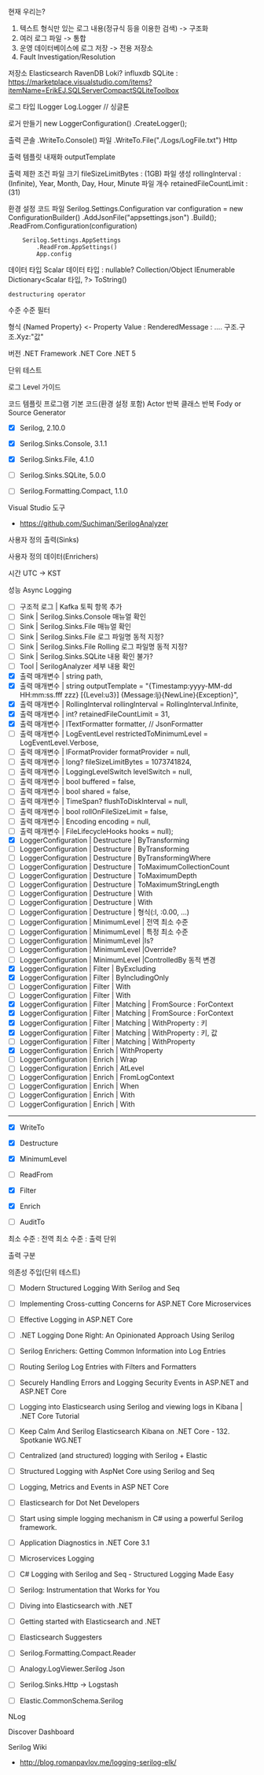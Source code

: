 ﻿현재 우리는?
1. 텍스트 형식만 있는 로그 내용(정규식 등을 이용한 검색) -> 구조화
1. 여러 로그 파일										 -> 통합
1. 운영 데이터베이스에 로그 저장						 -> 전용 저장소
1. Fault Investigation/Resolution

저장소
	Elasticsearch
	RavenDB
	Loki?
	influxdb
	SQLite : https://marketplace.visualstudio.com/items?itemName=ErikEJ.SQLServerCompactSQLiteToolbox

로그 타입
	ILogger
	Log.Logger		// 싱글톤

로거 만들기
new LoggerConfiguration()
                .CreateLogger();

출력
	콘솔 .WriteTo.Console()
	파일 .WriteTo.File("./Logs/LogFile.txt")
	Http
	
출력 템플릿 내재화
	outputTemplate
	
출력 제한 조건
	파일 크기 fileSizeLimitBytes : (1GB)
	파일 생성 rollingInterval : (Infinite), Year, Month, Day, Hour, Minute
	파일 개수 retainedFileCountLimit : (31)
	
환경 설정
	코드
	파일
		Serilog.Settings.Configuration 
			var configuration = new ConfigurationBuilder()
				.AddJsonFile("appsettings.json")
				.Build();
			.ReadFrom.Configuration(configuration)

		Serilog.Settings.AppSettings 
			.ReadFrom.AppSettings() 
			App.config

데이터 타입
	Scalar 데이터 타입 : nullable?
	Collection/Object 
		IEnumerable
		Dictionary<Scalar 타입, ?>
		ToString()
	
	destructuring operator

수준
수준 필터

형식
	{Named Property} <- Property Value : RenderedMessage : .... 구조.구조.Xyz:"값"




버전
	.NET Framework
	.NET Core
	.NET 					5

	
단위 테스트


로그 Level 가이드

코드 템플릿
	프로그램 기본 코드(환경 설정 포함)
	Actor 반복
	클래스 반복
	Fody or Source Generator



- [x] Serilog, 2.10.0
- [x] Serilog.Sinks.Console, 3.1.1
- [x] Serilog.Sinks.File, 4.1.0
- [ ] Serilog.Sinks.SQLite, 5.0.0
- [ ] Serilog.Formatting.Compact, 1.1.0


Visual Studio 도구 
- https://github.com/Suchiman/SerilogAnalyzer

사용자 정의 출력(Sinks)  

사용자 정의 데이터(Enrichers)

시간 UTC -> KST

성능 Async Logging

- [ ] 구조적 로그 | Kafka 토픽 항목 추가
- [ ] Sink | Serilog.Sinks.Console 매뉴얼 확인
- [ ] Sink | Serilog.Sinks.File 매뉴얼 확인
- [ ] Sink | Serilog.Sinks.File 로그 파일명 동적 지정?
- [ ] Sink | Serilog.Sinks.File Rolling 로그 파일명 동적 지정?
- [ ] Sink | Serilog.Sinks.SQLite 내용 확인 불가?
- [ ] Tool | SerilogAnalyzer 세부 내용 확인
- [x] 출력 매개변수 | string path,
- [x] 출력 매개변수 | string outputTemplate = "{Timestamp:yyyy-MM-dd HH:mm:ss.fff zzz} [{Level:u3}] {Message:lj}{NewLine}{Exception}",
- [x] 출력 매개변수 | RollingInterval rollingInterval = RollingInterval.Infinite,
- [x] 출력 매개변수 | int? retainedFileCountLimit = 31,
- [x] 출력 매개변수 | ITextFormatter formatter, // JsonFormatter
- [ ] 출력 매개변수 | LogEventLevel restrictedToMinimumLevel = LogEventLevel.Verbose,
- [ ] 출력 매개변수 | IFormatProvider formatProvider = null,
- [ ] 출력 매개변수 | long? fileSizeLimitBytes = 1073741824,
- [ ] 출력 매개변수 | LoggingLevelSwitch levelSwitch = null,
- [ ] 출력 매개변수 | bool buffered = false,
- [ ] 출력 매개변수 | bool shared = false,
- [ ] 출력 매개변수 | TimeSpan? flushToDiskInterval = null,
- [ ] 출력 매개변수 | bool rollOnFileSizeLimit = false,
- [ ] 출력 매개변수 | Encoding encoding = null,
- [ ] 출력 매개변수 | FileLifecycleHooks hooks = null);
- [x] LoggerConfiguration | Destructure | ByTransforming
- [ ] LoggerConfiguration | Destructure | ByTransforming<T>
- [ ] LoggerConfiguration | Destructure | ByTransformingWhere<T>
- [ ] LoggerConfiguration | Destructure | ToMaximumCollectionCount
- [ ] LoggerConfiguration | Destructure | ToMaximumDepth
- [ ] LoggerConfiguration | Destructure | ToMaximumStringLength
- [ ] LoggerConfiguration | Destructure | With
- [ ] LoggerConfiguration | Destructure | With<T>
- [ ] LoggerConfiguration | Destructure | 형식(:l, :0.00, ...)
- [ ] LoggerConfiguration | MinimumLevel | 전역 최소 수준
- [ ] LoggerConfiguration | MinimumLevel | 특정 최소 수준
- [ ] LoggerConfiguration | MinimumLevel |Is?
- [ ] LoggerConfiguration | MinimumLevel |Override?
- [ ] LoggerConfiguration | MinimumLevel |ControlledBy 동적 변경
- [x] LoggerConfiguration | Filter | ByExcluding
- [x] LoggerConfiguration | Filter | ByIncludingOnly
- [ ] LoggerConfiguration | Filter | With
- [ ] LoggerConfiguration | Filter | With<T>
- [x] LoggerConfiguration | Filter | Matching | FromSource<T>   : ForContext
- [x] LoggerConfiguration | Filter | Matching | FromSource		: ForContext
- [x] LoggerConfiguration | Filter | Matching | WithProperty	: 키
- [x] LoggerConfiguration | Filter | Matching | WithProperty	: 키, 값
- [ ] LoggerConfiguration | Filter | Matching | WithProperty<T>
- [x] LoggerConfiguration | Enrich | WithProperty
- [ ] LoggerConfiguration | Enrich | Wrap
- [ ] LoggerConfiguration | Enrich | AtLevel
- [ ] LoggerConfiguration | Enrich | FromLogContext
- [ ] LoggerConfiguration | Enrich | When
- [ ] LoggerConfiguration | Enrich | With
- [ ] LoggerConfiguration | Enrich | With<T>

---
- [x] WriteTo
- [x] Destructure
- [x] MinimumLevel
- [ ] ReadFrom
- [x] Filter
- [x] Enrich
- [ ] AuditTo


최소 수준 : 전역
최소 수준 : 출력 단위

출력 구분

의존성 주입(단위 테스트)


- [ ] Modern Structured Logging With Serilog and Seq
- [ ] Implementing Cross-cutting Concerns for ASP.NET Core Microservices
- [ ] Effective Logging in ASP.NET Core
- [ ] .NET Logging Done Right: An Opinionated Approach Using Serilog
- [ ] Serilog Enrichers: Getting Common Information into Log Entries
- [ ] Routing Serilog Log Entries with Filters and Formatters
- [ ] Securely Handling Errors and Logging Security Events in ASP.NET and ASP.NET Core

- [ ] Logging into Elasticsearch using Serilog and viewing logs in Kibana | .NET Core Tutorial
- [ ] Keep Calm And Serilog Elasticsearch Kibana on .NET Core - 132. Spotkanie WG.NET
- [ ] Centralized (and structured) logging with Serilog + Elastic
- [ ] Structured Logging with AspNet Core using Serilog and Seq
- [ ] Logging, Metrics and Events in ASP NET Core
- [ ] Elasticsearch for Dot Net Developers
- [ ] Start using simple logging mechanism in C# using a powerful Serilog framework.
- [ ] Application Diagnostics in .NET Core 3.1
- [ ] Microservices Logging
- [ ] C# Logging with Serilog and Seq - Structured Logging Made Easy
- [ ] Serilog: Instrumentation that Works for You
- [ ] Diving into Elasticsearch with .NET
- [ ] Getting started with Elasticsearch and .NET
- [ ] Elasticsearch Suggesters

- [ ] Serilog.Formatting.Compact.Reader
- [ ] Analogy.LogViewer.Serilog Json

- [ ] Serilog.Sinks.Http -> Logstash
- [ ] Elastic.CommonSchema.Serilog

NLog

Discover
Dashboard

Serilog Wiki

- http://blog.romanpavlov.me/logging-serilog-elk/
